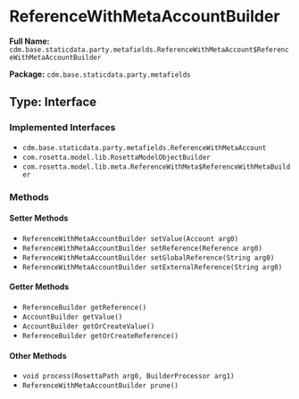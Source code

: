 # ReferenceWithMetaAccountBuilder

**Full Name:** `cdm.base.staticdata.party.metafields.ReferenceWithMetaAccount$ReferenceWithMetaAccountBuilder`

**Package:** `cdm.base.staticdata.party.metafields`

## Type: Interface

### Implemented Interfaces

- `cdm.base.staticdata.party.metafields.ReferenceWithMetaAccount`
- `com.rosetta.model.lib.RosettaModelObjectBuilder`
- `com.rosetta.model.lib.meta.ReferenceWithMeta$ReferenceWithMetaBuilder`

### Methods

#### Setter Methods

- `ReferenceWithMetaAccountBuilder setValue(Account arg0)`
- `ReferenceWithMetaAccountBuilder setReference(Reference arg0)`
- `ReferenceWithMetaAccountBuilder setGlobalReference(String arg0)`
- `ReferenceWithMetaAccountBuilder setExternalReference(String arg0)`

#### Getter Methods

- `ReferenceBuilder getReference()`
- `AccountBuilder getValue()`
- `AccountBuilder getOrCreateValue()`
- `ReferenceBuilder getOrCreateReference()`

#### Other Methods

- `void process(RosettaPath arg0, BuilderProcessor arg1)`
- `ReferenceWithMetaAccountBuilder prune()`


